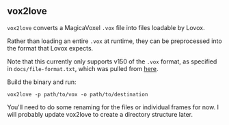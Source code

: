 ## vox2love

`vox2love` converts a MagicaVoxel `.vox` file into files loadable by Lovox.

Rather than loading an entire `.vox` at runtime, they can be preprocessed into
the format that Lovox expects.

Note that this currently only supports v150 of the `.vox` format, as specified
in `docs/file-format.txt`, which was pulled from [here][1].

Build the binary and run:

`vox2love -p path/to/vox -o path/to/destination`

You'll need to do some renaming for the files or individual frames for now.
I will probably update vox2love to create a directory structure later.

[1]: https://github.com/ephtracy/voxel-model
